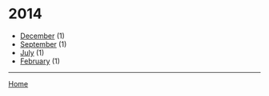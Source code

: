 # 2014

  * [December](./2014-12.md) (1)
  * [September](./2014-09.md) (1)
  * [July](./2014-07.md) (1)
  * [February](./2014-02.md) (1)

----

[Home](../)
